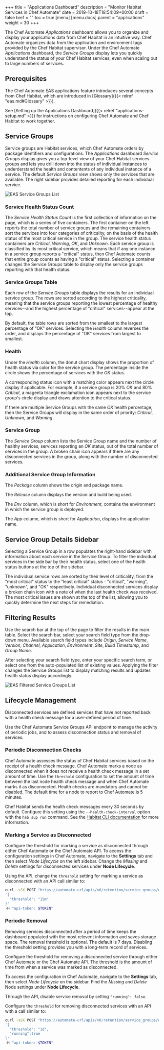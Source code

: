 +++
title = "Applications Dashboard"
description = "Monitor Habitat Services in Chef Automate"
date = 2019-10-18T18:54:09+00:00
draft = false
bref = ""
toc = true
[menu]
  [menu.docs]
    parent = "applications"
    weight = 30
+++

The Chef Automate *Applications* dashboard allows you to organize and display your applications data from Chef Habitat in an intuitive way.
Chef Automate organizes data from the application and environment tags provided by the Chef Habitat supervisor.
Under the Chef Automate *Applications* dashboard, the _Service Groups_ display lets you quickly understand the status of your Chef Habitat services, even when scaling out to large numbers of services.

## Prerequisites

The Chef Automate EAS applications feature introduces several concepts from Chef Habitat, which are introduced in [Glossary]({{< relref "eas.md#Glossary" >}}).

See [Setting up the Applications Dashboard]({{< relref "applications-setup.md" >}}) for instructions on configuring Chef Automate and Chef Habitat to work together.

## Service Groups

Service groups are Habitat services, which Chef Automate orders by package identifiers and configurations.
The *Applications* dashboard _Service Groups_ display gives you a top-level view of your Chef Habitat services groups and lets you drill down into the status of individual instances to underderstand the health and contentents of any individual instance of a service.
The default _Service Groups_ view shows only the services that are available.
The right sidebar provides detailed reporting for each individual service.

![EAS Service Groups List](/images/docs/eas-service-groups.png)

### Service Health Status Count

The _Service Health Status Count_ is the first collection of information on the page, which is a series of five containers.
The first container on the left reports the total number of service groups and the remaining containers sort the services into four categories of criticality, on the basis of the health status of the most critical service in the group.
The service health status containers are _Critical_, _Warning_, _OK_, and _Unknown_.
Each service group is classified by its most critical service, which means that if any one instance in a service group reports a "critical" status, then Chef Automate counts that entire group counts as having a "critical" status.
Selecting a container changes the Service Groups table to display only the service groups reporting with that health status.

### Service Groups Table

Each row of the _Service Groups_ table displays the results for an individual service group.
The rows are sorted according to the highest criticality, meaning that the service groups reporting the lowest percentage of healthy services--and the highest percentage of "critical" services--appear at the top.

By default, the table rows are sorted from the smallest to the largest percentage of "OK" services. Selecting the _Health_ column reverses the order, and displays the percentage of "OK" services from largest to smallest.

### Health

Under the _Health_ column, the donut chart display shows the proportion of health status via color for the service group. The percentage inside the circle shows the percentage of services with the _OK_ status.

A corresponding status icon with a matching color appears next the circle display if applicable. For example, if a service group is 20% _OK_ and 80% _Critical_, a magenta triangle exclamation icon appears next to the service group's circle display and draws attention to the critical status.

If there are multiple Service Groups with the same _OK_ health percentage, then the Service Groups will display in the same order of priority: _Critical_, _Unknown_, and _Warning_.

### Service Group

The _Service Group_ column lists the Service Group name and the number of healthy services, services reporting an _OK_ status, out of the total number of services in the group. A broken chain icon appears if there are any disconnected services in the group, along with the number of disconnected services.

### Additional Service Group Information

The _Package_ column shows the origin and package name.

The _Release_ column displays the version and build being used.

The _Env_ column, which is short for _Environment_, contains the environment in which the service group is deployed.

The _App_ column, which is short for _Application_, displays the application name.

## Service Group Details Sidebar

Selecting a Service Group in a row populates the right-hand sidebar with information about each service in the Service Group. To filter the individual services in the side bar by their health status, select one of the health status buttons at the top of the sidebar.

The individual service rows are sorted by their level of criticality, from the "most critical" status to the "least critical" status - "critical", "warning", "unknown", and "OK" respectively.
Individual disconnected services display a broken chain icon with a note of when the last health check was received.
The most critical issues are shown at the top of the list, allowing you to quickly determine the next steps for remediation.

## Filtering Results

Use the search bar at the top of the page to filter the results in the main table. Select the search bar, select your search field type from the drop-down menu.
Available search field types include _Origin_, _Service Name_, _Version_, _Channel_, _Application_, _Environment_, _Site_, _Build Timestamp_, and _Group Name_.

After selecting your search field type, enter your specific search term, or select one from the auto-populated list of existing values. Applying the filter changes the Service Groups list to display matching results and updates health status display accordingly.

![EAS Filtered Service Groups List](/images/docs/eas-filtered-service-groups.png)

## Lifecycle Management

Disconnected services are defined services that have not reported back with a health check message for a user-defined period of time.

Use the Chef Automate Service Groups API endpoint to manage the activity of periodic jobs, and to assess disconnection status and removal of services.

### Periodic Disconnection Checks

Chef Automate assesses the status of Chef Habitat services based on the receipt of a health check message.
Chef Automate marks a node as disconnected when it does not receive a health check message in a set amount of time.
Use the `threshold` configuration to set the amount of time between the last node health check message and when Chef Automate marks it as disconnected.
Health checks are mandatory and cannot be disabled.
The default time for a node to report to Chef Automate is 5 minutes.

Chef Habitat sends the health check messages every 30 seconds by default. Configure this setting using the `--health-check-interval` option with the `hab sup run` command.
See the [Habitat CLI documentation](https://www.habitat.sh/docs/habitat-cli/#hab-sup-run) for more information.

### Marking a Service as Disconnected

Configure the threshold for marking a service as disconnected through either Chef Automate or the Chef Automate API.
To access the configuration settings in Chef Automate, navigate to the **Settings** tab and then select _Node Lifecycle_ on the left sidebar.
Change the _Missing_ and _Delete_ settings for disconnected services under **Node Lifecycle**.

Using the API, change the `threshold` setting for marking a service as disconnected with an API call similar to:

```bash
curl -sSX POST "https://automate-url/apis/v0/retention/service_groups/disconnected_services/config" -d
'{
  "threshold": "15m"
}'
-H "api-token: $TOKEN"
```

### Periodic Removal

Removing services disconnected after a period of time keeps the dashboard populated with the most relevent information and saves storage space.
The removal threshold is optional. The default is 7 days. Disabling the threshold setting provides you with a long-term record of services.

Configure the threshold  for removing a disconnected service through either Chef Automate or the Chef Automate API. The threshold is the amount of time from when a service was marked as disconnected.

To access the configuration in Chef Automate, navigate to the **Settings** tab, then select _Node Lifecycle_ on the sidebar.
Find the _Missing_ and _Delete_ Node settings under **Node Lifecycle**.

Through the API, disable service removal by setting `"running": false`.

Configure the `threshold` for removing disconnected services with an API with a call similar to:

```bash
curl -sSX POST "https://automate-url/apis/v0/retention/service_groups/delete_disconnected_services/config" -d
'{
  "threshold": "1d",
  "running":true
}'
-H "api-token: $TOKEN"
```
